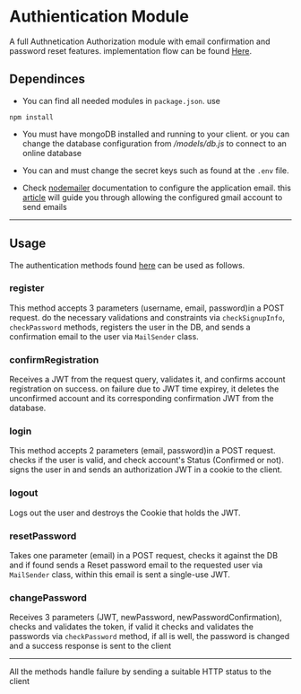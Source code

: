# Authientication Module
A full Authnetication Authorization module with email confirmation and password reset features. implementation flow can be found [Here](./docs/readme.md).

## Dependinces
* You can find all needed modules in `package.json`.
use

```
npm install
```
* You must have mongoDB installed and running to your client. or you can change the database configuration from */models/db.js* to connect to an online database

* You can and must change the secret keys such as found at the `.env` file.
* Check [nodemailer](https://nodemailer.com/about/) documentation to configure the application email. this [article](https://wpmailsmtp.com/gmail-less-secure-apps/#Option_2_Use_an_App_Password) will guide you through allowing the configured gmail account to send emails
  
___
## Usage
The authentication methods found [here](/Auth/Auth.js) can be used as follows.
### register
This method accepts 3 parameters (username, email, password)in a POST request. do the necessary validations and constraints via ```checkSignupInfo```, ```checkPassword``` methods, registers the user in the DB, and sends a confirmation email to the user via ```MailSender``` class.

### confirmRegistration
Receives a JWT from the request query, validates it, and confirms account registration on success. on failure due to JWT time expirey, it deletes the unconfirmed account and its corresponding confirmation JWT from the database.

### login
This method accepts 2 parameters (email, password)in a POST request. checks if the user is valid, and check account's Status (Confirmed or not). signs the user in and sends an authorization JWT in a cookie to the client.

### logout
Logs out the user and destroys the Cookie that holds the JWT.

### resetPassword
Takes one parameter (email) in a POST request, checks it against the DB and if found sends a Reset password email to the requested user via ```MailSender``` class, within this email is sent a single-use JWT.

### changePassword
Receives 3 parameters (JWT, newPassword, newPasswordConfirmation), checks and validates the token, if valid it checks and validates the passwords via ```checkPassword``` method, if all is well, the password is changed and a success response is sent to the client

___
All the methods handle failure by sending a suitable HTTP status to the client




